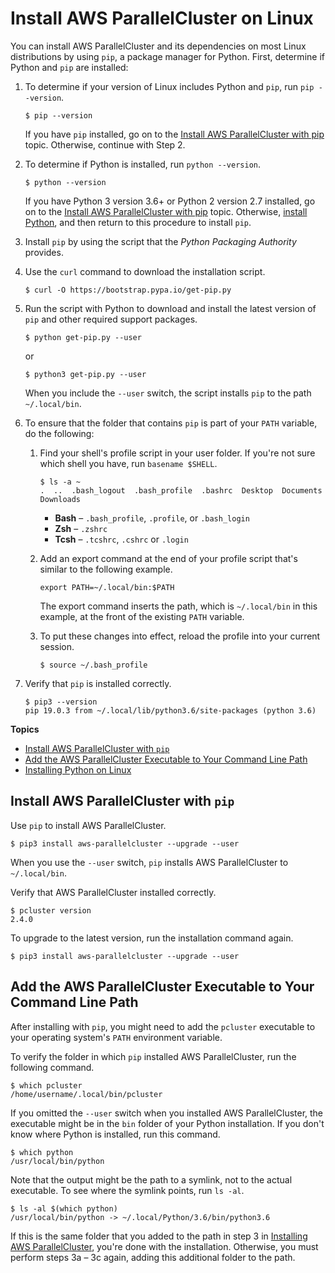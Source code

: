 # Install AWS ParallelCluster on Linux<a name="install-linux"></a>

You can install AWS ParallelCluster and its dependencies on most Linux distributions by using `pip`, a package manager for Python\. First, determine if Python and `pip` are installed:

1. To determine if your version of Linux includes Python and `pip`, run `pip --version`\.

   ```
   $ pip --version
   ```

   If you have `pip` installed, go on to the [Install AWS ParallelCluster with pip](install.md) topic\. Otherwise, continue with Step 2\.

1. To determine if Python is installed, run `python --version`\.

   ```
   $ python --version
   ```

   If you have Python 3 version 3\.6\+ or Python 2 version 2\.7 installed, go on to the [Install AWS ParallelCluster with pip](install.md) topic\. Otherwise, [install Python](install-linux-python.md), and then return to this procedure to install `pip`\.

1. Install `pip` by using the script that the *Python Packaging Authority* provides\. 

1. Use the `curl` command to download the installation script\.

   ```
   $ curl -O https://bootstrap.pypa.io/get-pip.py
   ```

1. Run the script with Python to download and install the latest version of `pip` and other required support packages\.

   ```
   $ python get-pip.py --user
   ```

   or

   ```
   $ python3 get-pip.py --user
   ```

   When you include the `--user` switch, the script installs `pip` to the path `~/.local/bin`\.

1. To ensure that the folder that contains `pip` is part of your `PATH` variable, do the following:

   1. Find your shell's profile script in your user folder\. If you're not sure which shell you have, run `basename $SHELL`\.

      ```
      $ ls -a ~
      .  ..  .bash_logout  .bash_profile  .bashrc  Desktop  Documents  Downloads
      ```
      + **Bash** – `.bash_profile`, `.profile`, or `.bash_login`
      + **Zsh** – `.zshrc`
      + **Tcsh** – `.tcshrc`, `.cshrc` or `.login`

   1. Add an export command at the end of your profile script that's similar to the following example\.

      ```
      export PATH=~/.local/bin:$PATH
      ```

      The export command inserts the path, which is `~/.local/bin` in this example, at the front of the existing `PATH` variable\.

   1. To put these changes into effect, reload the profile into your current session\.

      ```
      $ source ~/.bash_profile
      ```

1. Verify that `pip` is installed correctly\.

   ```
   $ pip3 --version
   pip 19.0.3 from ~/.local/lib/python3.6/site-packages (python 3.6)
   ```

**Topics**
+ [Install AWS ParallelCluster with `pip`](#install-linux-with-pip)
+ [Add the AWS ParallelCluster Executable to Your Command Line Path](#install-linux-path)
+ [Installing Python on Linux](install-linux-python.md)

## Install AWS ParallelCluster with `pip`<a name="install-linux-with-pip"></a>

Use `pip` to install AWS ParallelCluster\.

```
$ pip3 install aws-parallelcluster --upgrade --user
```

When you use the `--user` switch, `pip` installs AWS ParallelCluster to `~/.local/bin`\. 

Verify that AWS ParallelCluster installed correctly\.

```
$ pcluster version
2.4.0
```

To upgrade to the latest version, run the installation command again\.

```
$ pip3 install aws-parallelcluster --upgrade --user
```

## Add the AWS ParallelCluster Executable to Your Command Line Path<a name="install-linux-path"></a>

After installing with `pip`, you might need to add the `pcluster` executable to your operating system's `PATH` environment variable\.

To verify the folder in which `pip` installed AWS ParallelCluster, run the following command\.

```
$ which pcluster
/home/username/.local/bin/pcluster
```

If you omitted the `--user` switch when you installed AWS ParallelCluster, the executable might be in the `bin` folder of your Python installation\. If you don't know where Python is installed, run this command\.

```
$ which python
/usr/local/bin/python
```

Note that the output might be the path to a symlink, not to the actual executable\. To see where the symlink points, run `ls -al`\.

```
$ ls -al $(which python)
/usr/local/bin/python -> ~/.local/Python/3.6/bin/python3.6
```

If this is the same folder that you added to the path in step 3 in [Installing AWS ParallelCluster](install.md), you're done with the installation\. Otherwise, you must perform steps 3a – 3c again, adding this additional folder to the path\.